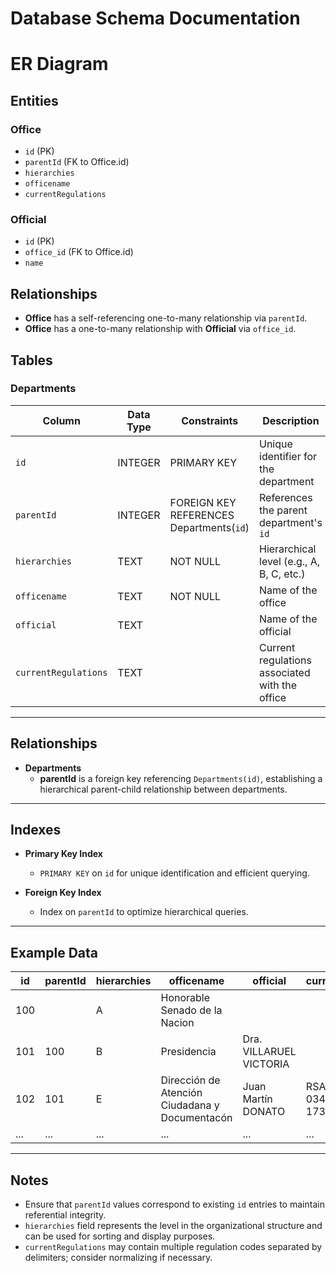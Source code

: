# Database Schema Documentation

# ER Diagram

## Entities

### Office
- `id` (PK)
- `parentId` (FK to Office.id)
- `hierarchies`
- `officename`
- `currentRegulations`

### Official
- `id` (PK)
- `office_id` (FK to Office.id)
- `name`

## Relationships
- **Office** has a self-referencing one-to-many relationship via `parentId`.
- **Office** has a one-to-many relationship with **Official** via `office_id`.

## Tables

### Departments

| Column             | Data Type | Constraints                            | Description                                      |
|--------------------|-----------|----------------------------------------|--------------------------------------------------|
| `id`               | INTEGER   | PRIMARY KEY                            | Unique identifier for the department             |
| `parentId`         | INTEGER   | FOREIGN KEY REFERENCES Departments(`id`) | References the parent department's `id`          |
| `hierarchies`      | TEXT      | NOT NULL                               | Hierarchical level (e.g., A, B, C, etc.)         |
| `officename`       | TEXT      | NOT NULL                               | Name of the office                               |
| `official`         | TEXT      |                                        | Name of the official                             |
| `currentRegulations` | TEXT    |                                        | Current regulations associated with the office   |

---

## Relationships

- **Departments**
  - **parentId** is a foreign key referencing `Departments(id)`, establishing a hierarchical parent-child relationship between departments.

---

## Indexes

- **Primary Key Index**
  - `PRIMARY KEY` on `id` for unique identification and efficient querying.

- **Foreign Key Index**
  - Index on `parentId` to optimize hierarchical queries.

---

## Example Data

| id  | parentId | hierarchies | officename                                              | official                      | currentRegulations                        |
|-----|----------|-------------|---------------------------------------------------------|-------------------------------|--------------------------------------------|
| 100 |          | A           | Honorable Senado de la Nacion                           |                               |                                            |
| 101 | 100      | B           | Presidencia                                              | Dra. VILLARUEL VICTORIA       |                                            |
| 102 | 101      | E           | Dirección de Atención Ciudadana y Documentacón          | Juan Martín DONATO            | RSA 0198/20 - DP 0342/19- RSA 173/24        |
| ... | ...      | ...         | ...                                                     | ...                           | ...                                        |

---

## Notes

- Ensure that `parentId` values correspond to existing `id` entries to maintain referential integrity.
- `hierarchies` field represents the level in the organizational structure and can be used for sorting and display purposes.
- `currentRegulations` may contain multiple regulation codes separated by delimiters; consider normalizing if necessary.

